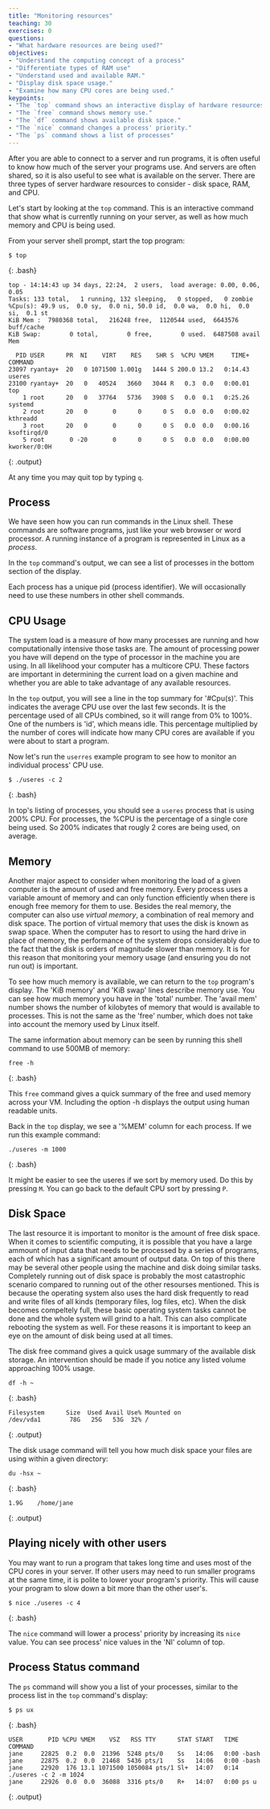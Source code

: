 ```yaml
---
title: "Monitoring resources"
teaching: 30
exercises: 0
questions:
- "What hardware resources are being used?"
objectives:
- "Understand the computing concept of a process"
- "Differentiate types of RAM use"
- "Understand used and available RAM."
- "Display disk space usage."
- "Examine how many CPU cores are being used."
keypoints:
- "The `top` command shows an interactive display of hardware resources."
- "The `free` command shows memory use."
- "The `df` command shows available disk space."
- "The `nice` command changes a process' priority."
- "The `ps` command shows a list of processes"
---
```


After you are able to connect to a server and run programs, it is often useful to know how much of the server your programs use.  And servers are often shared, so it is also useful to see what is available on the server. There are three types of server hardware resources to consider - disk space, RAM, and CPU.

Let's start by looking at the `top` command.  This is an interactive command that show what is currently running on your server, as well as how much memory and CPU is being used.

From your server shell prompt, start the top program:

~~~
$ top
~~~
{: .bash}
~~~
top - 14:14:43 up 34 days, 22:24,  2 users,  load average: 0.00, 0.06, 0.05
Tasks: 133 total,   1 running, 132 sleeping,   0 stopped,   0 zombie
%Cpu(s): 49.9 us,  0.0 sy,  0.0 ni, 50.0 id,  0.0 wa,  0.0 hi,  0.0 si,  0.1 st
KiB Mem :  7980368 total,   216248 free,  1120544 used,  6643576 buff/cache
KiB Swap:        0 total,        0 free,        0 used.  6487508 avail Mem

  PID USER      PR  NI    VIRT    RES    SHR S  %CPU %MEM     TIME+ COMMAND
23097 ryantay+  20   0 1071500 1.001g   1444 S 200.0 13.2   0:14.43 useres
23100 ryantay+  20   0   40524   3660   3044 R   0.3  0.0   0:00.01 top
    1 root      20   0   37764   5736   3908 S   0.0  0.1   0:25.26 systemd
    2 root      20   0       0      0      0 S   0.0  0.0   0:00.02 kthreadd
    3 root      20   0       0      0      0 S   0.0  0.0   0:00.16 ksoftirqd/0
    5 root       0 -20       0      0      0 S   0.0  0.0   0:00.00 kworker/0:0H
~~~
{: .output}

At any time you may quit top by typing `q`.

## Process

We have seen how you can run commands in the Linux shell.  These commands are software programs, just like your web browser or word processor.  A running instance of a program is represented in Linux as a *process*.

In the `top` command's output, we can see a list of processes in the bottom section of the display.

Each process has a unique pid (process identifier).  We will occasionally need to use these numbers in other shell commands.

## CPU Usage

The system load is a measure of how many processes are running and how computationally intensive those tasks are. The amount of processing power you have will depend on the type of processor in the machine you are using. In all likelihood your computer has a multicore CPU. These factors are important in determining the current load on a given machine and whether you are able to take advantage of any available resources.

In the `top` output, you will see a line in the top summary for '#Cpu(s)'.  This indicates the average CPU use over the last few seconds.  It is the percentage used of all CPUs combined, so it will range from 0% to 100%.  One of the numbers is 'id', which means idle.  This percentage multiplied by the number of cores will indicate how many CPU cores are available if you were about to start a program.

Now let's run the `userres` example program to see how to monitor an individual process' CPU use.

~~~
$ ./useres -c 2
~~~
{: .bash}

In top's listing of processes, you should see a `useres` process that is using 200% CPU.  For processes, the %CPU is the percentage of a single core being used.  So 200% indicates that rougly 2 cores are being used, on average.

## Memory

Another major aspect to consider when monitoring the load of a given computer is the amount of used and free memory. Every process uses a variable amount of memory and can only function efficiently when there is enough free memory for them to use. Besides the real memory, the computer can also use *virtual memory*, a combination of real memory and disk space. The portion of virtual memory that uses the disk is known as swap space. When the computer has to resort to using the hard drive in place of memory, the performance of the system drops considerably due to the fact that the disk is orders of magnitude slower than memory. It is for this reason that monitoring your memory usage (and ensuring you do not run out) is important.

To see how much memory is available, we can return to the `top` program's display.  The 'KiB memory' and 'KiB swap' lines describe memory use.  You can see how much memory you have in the 'total' number.  The 'avail mem' number shows the number of kilobytes of memory that would is available to processes.  This is not the same as the 'free' number, which does not take into account the memory used by Linux itself.

The same information about memory can be seen by running this shell command to use 500MB of memory:

~~~
free -h
~~~
{: .bash}

This `free` command gives a quick summary of the free and used memory across your VM. Including the option -h displays the output using human readable units.

Back in the `top` display, we see a '%MEM' column for each process.  If we run this example command:

~~~
./useres -m 1000
~~~
{: .bash}

It might be easier to see the useres if we sort by memory used.  Do this by pressing `M`.  You can go back to the default CPU sort by pressing `P`.

## Disk Space

The last resource it is important to monitor is the amount of free disk space. When it comes to scientific computing, it is possible that you have a large ammount of input data that needs to be processed by a series of programs, each of which has a significant amount of output data. On top of this there may be several other people using the machine and disk doing similar tasks. Completely running out of disk space is probably the most catastrophic scenario compared to running out of the other resourses mentioned. This is because the operating system also uses the hard disk frequently to read and write files of all kinds (temporary files, log files, etc). When the disk becomes compeltely full, these basic operating system tasks cannot be done and the whole system will grind to a halt. This can also complicate rebooting the system as well. For these reasons it is important to keep an eye on the amount of disk being used at all times. 

The disk free command gives a quick usage summary of the available disk storage. An intervention should be made if you notice any listed volume approaching 100% usage.

~~~
df -h ~
~~~
{: .bash}
~~~
Filesystem      Size  Used Avail Use% Mounted on
/dev/vda1        78G   25G   53G  32% /
~~~
{: .output}

The disk usage command will tell you how much disk space your files are using within a given directory:

~~~
du -hsx ~
~~~
{: .bash}
~~~
1.9G	/home/jane
~~~
{: .output}


## Playing nicely with other users

You may want to run a program that takes long time and uses most of the CPU cores in your server.  If other users may need to run smaller programs at the same time, it is polite to lower your program's priority.  This will cause your program to slow down a bit more than the other user's.

~~~
$ nice ./useres -c 4
~~~
{: .bash}

The `nice` command will lower a process' priority by increasing its `nice` value.  You can see process' nice values in the 'NI' column of top.

## Process Status command

The `ps` command will show you a list of your processes, similar to the process list in the `top` command's display:

~~~
$ ps ux
~~~
{: .bash}
~~~
USER       PID %CPU %MEM    VSZ   RSS TTY      STAT START   TIME COMMAND
jane     22825  0.2  0.0  21396  5248 pts/0    Ss   14:06   0:00 -bash
jane     22875  0.2  0.0  21468  5436 pts/1    Ss   14:06   0:00 -bash
jane     22920  176 13.1 1071500 1050084 pts/1 Sl+  14:07   0:14 ./useres -c 2 -m 1024
jane     22926  0.0  0.0  36088  3316 pts/0    R+   14:07   0:00 ps u
~~~
{: .output}
